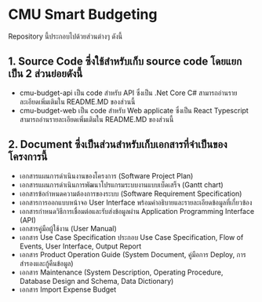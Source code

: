 # CMU Smart Budgeting
Repository นี้ประกอบไปด้วยส่วนต่างๆ ดังนี้

## 1. Source Code ซึ่งใช้สำหรับเก็บ source code โดยแยกเป็น 2 ส่วนย่อยดังนี้
- cmu-budget-api เป็น code สำหรับ API ซึ่งเป็น .Net Core C# สามารถอ่านรายละเอียดเพิ่มเติมใน README.MD ของส่วนนี้
- cmu-budget-web เป็น code สำหรับ Web applicate ซึ่งเป็น React Typescript สามารถอ่านรายละเอียดเพิ่มเติมใน README.MD ของส่วนนี้

## 2. Document ซึ่งเป็นส่วนสำหรับเก็บเอกสารที่จำเป็นของโครงการนี้
- เอกสารแผนการดําเนินงานของโครงการ (Software Project Plan) 
- เอกสารแผนการดําเนินการพัฒนาโปรแกรมระบบงานแบบเบ็ดเสร็จ (Gantt chart)
- เอกสารข้อกําหนดความต้องการของระบบ (Software Requirement Specification)
- เอกสารการออกแบบหน้าจอ User Interface พร้อมคําอธิบายและรายละเอียดข้อมูลที่เกี่ยวข้อง
- เอกสารกําหนดวิธีการเชื่อมต่อและรับส่งข้อมูลผ่าน Application Programming Interface (API)
- เอกสารคู่มือผู้ใช้งาน (User Manual)
- เอกสาร Use Case Specification ประกอบ Use Case Specification, Flow of Events, User Interface, Output Report
- เอกสาร Product Operation Guide (System Document, คู่มือการ Deploy, การสำรองและกู้คืนข้อมูล)
- เอกสาร Maintenance (System Description, Operating Procedure, Database Design and Schema, Data Dictionary)
- เอกสาร Import Expense Budget